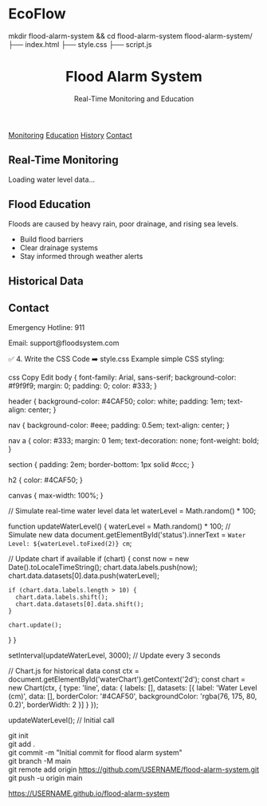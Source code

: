 # EcoFlow
mkdir flood-alarm-system && cd flood-alarm-system
flood-alarm-system/
├── index.html
├── style.css
├── script.js
<!DOCTYPE html>
<html lang="en">
<head>
  <meta charset="UTF-8" />
  <meta name="viewport" content="width=device-width, initial-scale=1.0" />
  <title>Flood Alarm System</title>
  <link rel="stylesheet" href="style.css" />
</head>
<body>
  <header>
    <h1>Flood Alarm System</h1>
    <p>Real-Time Monitoring and Education</p>
  </header>

  <nav>
    <a href="#monitoring">Monitoring</a>
    <a href="#education">Education</a>
    <a href="#history">History</a>
    <a href="#contact">Contact</a>
  </nav>

  <!-- Real-Time Monitoring Section -->
  <section id="monitoring">
    <h2>Real-Time Monitoring</h2>
    <p id="status">Loading water level data...</p>
  </section>

  <!-- Educational Content -->
  <section id="education">
    <h2>Flood Education</h2>
    <p>Floods are caused by heavy rain, poor drainage, and rising sea levels.</p>
    <ul>
      <li>Build flood barriers</li>
      <li>Clear drainage systems</li>
      <li>Stay informed through weather alerts</li>
    </ul>
  </section>

  <!-- Historical Data Section -->
  <section id="history">
    <h2>Historical Data</h2>
    <canvas id="waterChart"></canvas>
  </section>

  <!-- Contact Section -->
  <section id="contact">
    <h2>Contact</h2>
    <p>Emergency Hotline: 911</p>
    <p>Email: support@floodsystem.com</p>
  </section>

  <script src="script.js"></script>
</body>
</html>
✅ 4. Write the CSS Code
➡️ style.css
Example simple CSS styling:

css
Copy
Edit
body {
  font-family: Arial, sans-serif;
  background-color: #f9f9f9;
  margin: 0;
  padding: 0;
  color: #333;
}

header {
  background-color: #4CAF50;
  color: white;
  padding: 1em;
  text-align: center;
}

nav {
  background-color: #eee;
  padding: 0.5em;
  text-align: center;
}

nav a {
  color: #333;
  margin: 0 1em;
  text-decoration: none;
  font-weight: bold;
}

section {
  padding: 2em;
  border-bottom: 1px solid #ccc;
}

h2 {
  color: #4CAF50;
}

canvas {
  max-width: 100%;
}

// Simulate real-time water level data
let waterLevel = Math.random() * 100;

function updateWaterLevel() {
  waterLevel = Math.random() * 100; // Simulate new data
  document.getElementById('status').innerText = `Water Level: ${waterLevel.toFixed(2)} cm`;

  // Update chart if available
  if (chart) {
    const now = new Date().toLocaleTimeString();
    chart.data.labels.push(now);
    chart.data.datasets[0].data.push(waterLevel);

    if (chart.data.labels.length > 10) {
      chart.data.labels.shift();
      chart.data.datasets[0].data.shift();
    }

    chart.update();
  }
}

setInterval(updateWaterLevel, 3000); // Update every 3 seconds

// Chart.js for historical data
const ctx = document.getElementById('waterChart').getContext('2d');
const chart = new Chart(ctx, {
  type: 'line',
  data: {
    labels: [],
    datasets: [{
      label: 'Water Level (cm)',
      data: [],
      borderColor: '#4CAF50',
      backgroundColor: 'rgba(76, 175, 80, 0.2)',
      borderWidth: 2
    }]
  }
});

updateWaterLevel(); // Initial call

git init  
git add .  
git commit -m "Initial commit for flood alarm system"  
git branch -M main  
git remote add origin https://github.com/USERNAME/flood-alarm-system.git  
git push -u origin main  

https://USERNAME.github.io/flood-alarm-system
